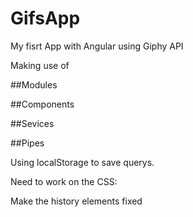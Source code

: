 # GifsApp


My fisrt App with Angular using Giphy API

Making use of

##Modules

##Components

##Sevices

##Pipes

Using localStorage to save querys. 

Need to work on the CSS:

Make the history elements fixed

